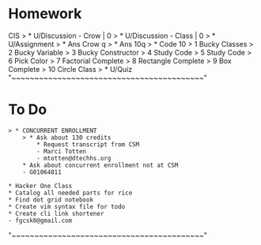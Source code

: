 # Homework
CIS
    > * U/Discussion - Crow  | 0
    > * U/Discussion - Class | 0
    > * U/Assignment
        > * Ans Crow q
        > * Ans 10q
        > * Code 10
            > 1 Bucky Classes
            > 2 Bucky Variable
            > 3 Bucky Constructor
            > 4 Study Code
            > 5 Study Code
            > 6 Pick Color
            > 7 Factorial Complete
            > 8 Rectangle Complete
            > 9 Box Complete
            > 10 Circle Class
    > * U/Quiz
"~~~~~~~~~~~~~~~~~~~~~~~~~~~~~~~~~~~~~~~~~~"
# To Do
    > * CONCURRENT ENROLLMENT
        > * Ask about 130 credits
            * Request transcript from CSM
            - Marci Totten
            - mtotten@dtechhs.org
        * Ask about concurrent enrollment not at CSM
        - G01064811

    * Hacker One Class
    * Catalog all needed parts for rice
    * Find dot grid notebook
    * Create vim syntax file for todo
    * Create cli link shortener
    - fgcsk0@gmail.com
"~~~~~~~~~~~~~~~~~~~~~~~~~~~~~~~~~~~~~~~~~~"
